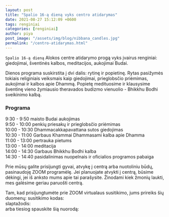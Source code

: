```yaml
---
layout: post
title: "Spalio 16-ą dieną vyks centro atidarymas"
date: 2021-08-27 15:12:09 +0600
tags: renginiai
categories: [renginiai]
author: piya
post_image: "/assets/img/blog/nibbana_candles.jpg"
permalink: "/centro-atidarymas.html"
---
```

`Spalio 16-ą dieną` Alokos centre atidarymo progą vyks įvairus renginiai: giedojimai, šventinės kalbos, meditacijos, aukojimai Budai. 

Dienos programa suskirstita į dvi dalis: rytinę ir popietinę. Rytas pasižymės tokiais religiniais veiksmais kaip giedojimai, prieglobsčio priėmimas, aukojimai ir kalbos apie Dhammą. Popietę medituosime ir klausysime šventinę vieno žymiausio theravados budizmo vienuolio - Bhikkhu Bodhi sveikinimo kalbą.

### Programa
9:30 - 9:50 maisto Budai aukojimas\
9:50 - 10:00 penkių priesakų ir prieglobsčio priėmimas\
10:00 - 10:30 Dhammacakkapavattana sutos giedojimas\
10:30 - 11:00 Garbaus Khammai Dhammasami kalba apie Dhamma\
11:00 - 13:00 pertrauka pietums\
13:00 - 14:00 meditacija\
14:00 - 14:30 Garbaus Bhikkhu Bodhi kalba\
14:30 - 14:40 pasidalinimas nuopelnais ir oficialios programos pabaiga

Prie mūsų galite prisijungti gyvai, atvykę į centrą arba nuotoliniu būdų, pasinaudoję ZOOM programėlę. Jei planuojate atvykti į centrą, būsime dėkingi, jei iš anksto mums apie tai parašysite. Žinodami kiek žmonių laukti, mes galėsime geriau paruošti centrą. 

Tam, kad prisijungtumėte prie ZOOM virtualaus susitikimo, jums prireiks šių duomenų:
susitikimo kodas:\
slaptažodis:\
arba tiesiog spauskite šią nuorodą: 

